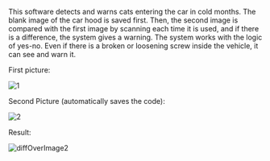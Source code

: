 This software detects and warns cats entering the car in cold months. The blank image of the car hood is saved first. Then, the second image is compared with the first image by scanning each time it is used, and if there is a difference, the system gives a warning.
The system works with the logic of yes-no. Even if there is a broken or loosening screw inside the vehicle, it can see and warn it.

First picture:

![1](https://user-images.githubusercontent.com/114522926/213442777-af5588e4-9ccc-417e-b3e3-321a2e6fac06.jpg)

Second Picture (automatically saves the code):

![2](https://user-images.githubusercontent.com/114522926/213442919-004fcaad-3c8b-46ff-a87c-ffd08e8521c2.jpg)

Result: 

![diffOverImage2](https://user-images.githubusercontent.com/114522926/213443394-2ce4b51f-954a-46a0-911d-bcf741447ad9.png)
